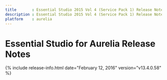 ```yaml
---
title       : Essential Studio 2015 Vol 4 (Service Pack 1) Release Notes
description : Essential Studio 2015 Vol 4 (Service Pack 1) Release Notes
platform	: aurelia
---
```


# Essential Studio for Aurelia Release Notes

{% include release-info.html date="February 12, 2016" version="v13.4.0.58" %}





